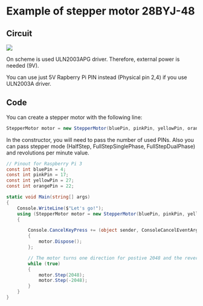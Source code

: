 ﻿# Example of stepper motor 28BYJ-48

## Circuit
![](SM28BYJ48.png)


On scheme is used ULN2003APG driver. Therefore, external power is needed (9V).

You can use just 5V Rapberry Pi PIN instead (Physical pin 2,4) if you use ULN2003A driver.

## Code

You can create a stepper motor with the following line:

```C#
StepperMotor motor = new StepperMotor(bluePin, pinkPin, yellowPin, orangePin)
```
In the constructor, you will need to pass the number of used PINs. Also you can pass stepper mode (HalfStep, FullStepSinglePhase, FullStepDualPhase) and revolutions per minute value.

```C#
// Pinout for Raspberry Pi 3
const int bluePin = 4;
const int pinkPin = 17;
const int yellowPin = 27;
const int orangePin = 22;

static void Main(string[] args)
{
    Console.WriteLine($"Let's go!");
    using (StepperMotor motor = new StepperMotor(bluePin, pinkPin, yellowPin, orangePin))
    {

        Console.CancelKeyPress += (object sender, ConsoleCancelEventArgs eventArgs) =>
        {
            motor.Dispose();
        };

        // The motor turns one direction for postive 2048 and the reverse direction for negative 2048 (180 degrees for 28BYJ-48).
        while (true)
        {
            motor.Step(2048);
            motor.Step(-2048);
        }
    }
}
```